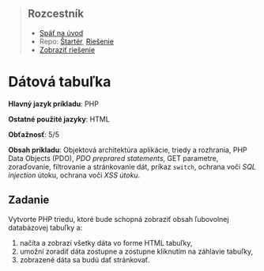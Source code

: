 <div class="hidden">

> ## Rozcestník
> - [Späť na úvod](../../README.md)
> - Repo: [Štartér](/../../tree/main/php/data-table), [Riešenie](/../../tree/solution/php/data-table)
> - [Zobraziť riešenie](riesenie.md)
</div>

# Dátová tabuľka
<div class="info"> 

**Hlavný jazyk príkladu**: PHP

**Ostatné použité jazyky**: HTML

**Obťažnosť**: 5/5

**Obsah príkladu**: Objektová architektúra aplikácie, triedy a rozhrania, PHP Data Objects (PDO), *PDO preprared statements*, GET parametre, zoraďovanie, filtrovanie a stránkovanie dát, príkaz `switch`,  ochrana voči *SQL injection* útoku, ochrana voči *XSS útoku*.  
</div>

## Zadanie

Vytvorte PHP triedu, ktoré bude schopná zobraziť obsah ľubovolnej databázovej tabuľky a:

1. načíta a zobrazí všetky dáta vo forme HTML tabuľky,
1. umožní zoradiť dáta zostupne a zostupne kliknutím na záhlavie tabuľky, 
1. zobrazené dáta sa budú dať stránkovať.
